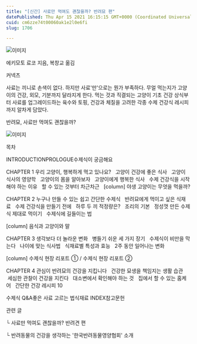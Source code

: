 ```yaml
---
title: "[신간] 사료만 먹여도 괜찮을까? 반려묘 편"
datePublished: Thu Apr 15 2021 16:15:15 GMT+0000 (Coordinated Universal Time)
cuid: cm6zze74t00060ak1e2l0e6fi
slug: 1706

---
```



![이미지](https://cdn.hashnode.com/res/hashnode/image/upload/v1739248065602/b67e963f-2074-4f9e-b066-7aaebe22f3c7.jpeg)

에키모토 료코 지음, 복창교 옮김

커넥츠

사료는 끼니로 손색이 없다. 하지만 사료'만'으로는 뭔가 부족하다. 무얼 먹는지가 고양이의 건강, 외모, 기분까지 달라지게 한다. 먹는 것과 직결되는 고양이 기초 건강 상식부터 사료를 업그레이드하는 육수와 토핑, 건강과 체질을 고려한 각종 수제 건강식 레시피까지 알차게 담았다.

반려묘, 사료만 먹여도 괜찮을까?

![이미지](https://cdn.hashnode.com/res/hashnode/image/upload/v1739248067735/9aabc1be-64ce-4fcd-8257-b3c471b2f001.jpeg)

목차

INTRODUCTIONPROLOGUE수제식이 궁금해요

CHAPTER 1 우리 고양이, 행복하게 먹고 있나요?   고양이 건강에 좋은 식사   고양이 식사의 영양학   고양이의 몸을 알아보자   고양이에게 행복한 식사   수제 건강식을 시작해야 하는 이유   할 수 있는 것부터 차근차근   [column] 야생 고양이는 무엇을 먹을까?

CHAPTER 2 누구나 만들 수 있는 쉽고 간단한 수제식   반려묘에게 먹이고 싶은 식재료   수제 건강식을 만들기 전에   하루 두 끼 적정량은?   조리의 기본   정성껏 만든 수제식 제대로 먹이기   수제식에 길들이는 법

[column] 음식과 고양이와 말

CHAPTER 3 생각보다 더 놀라운 변화   병들기 쉬운 세 가지 장기   수제식이 비만을 막는다   나이에 맞는 식사법   식재료별 특성과 효능   2주 동안 일어나는 변화

[column] 수제식 현장 리포트 ① / 수제식 현장 리포트 ②

CHAPTER 4 관심이 반려묘의 건강을 지킵니다   건강한 묘생을 책임지는 생활 습관   세심한 관찰이 건강을 지킨다   대소변에서 확인해야 하는 것   집에서 할 수 있는 홈케어   간단한 건강 레시피 10

수제식 Q&A좋은 사료 고르는 법식재료 INDEX참고문헌

관련 글

└ 사료만 먹여도 괜찮을까? 반려견 편

└ 반려동물의 건강을 생각하는 '한국반려동물영양협회' 소개